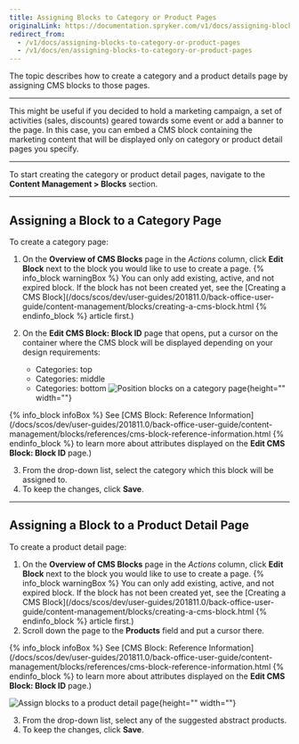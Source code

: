 ```yaml
---
title: Assigning Blocks to Category or Product Pages
originalLink: https://documentation.spryker.com/v1/docs/assigning-blocks-to-category-or-product-pages
redirect_from:
  - /v1/docs/assigning-blocks-to-category-or-product-pages
  - /v1/docs/en/assigning-blocks-to-category-or-product-pages
---
```


The topic describes how to create a category and a product details page by assigning CMS blocks to those pages.
***
This might be useful if you decided to hold a marketing campaign, a set of activities (sales, discounts) geared towards some event or add a banner to the page. In this case, you can embed a CMS block containing the marketing content that will be displayed only on category or product detail pages you specify.
***
To start creating the category or product detail pages, navigate to the **Content Management > Blocks** section.
***
## Assigning a Block to a Category Page
To create a category page:
1. On the **Overview of CMS Blocks** page in the _Actions_ column, click **Edit Block** next to the block you would like to use to create a page.
{% info_block warningBox %}
You can only add existing, active, and not expired block. If the block has not been created yet, see the [Creating a CMS Block](/docs/scos/dev/user-guides/201811.0/back-office-user-guide/content-management/blocks/creating-a-cms-block.html
{% endinfo_block %} article first.)
2. On the **Edit CMS Block: Block ID** page that opens, put a cursor on the container where the CMS block will be displayed depending on your design requirements:

    * Categories: top
    * Categories: middle
    * Categories: bottom
![Position blocks on a category page](https://spryker.s3.eu-central-1.amazonaws.com/docs/User+Guides/Back+Office+User+Guides/Content+Management+System/Blocks/Assigning+Blocks+to+Category+or+Product+Pages/categories-position.png){height="" width=""}

{% info_block infoBox %}
See  [CMS Block: Reference Information](/docs/scos/dev/user-guides/201811.0/back-office-user-guide/content-management/blocks/references/cms-block-reference-information.html
{% endinfo_block %}  to learn more about attributes displayed on the **Edit CMS Block: Block ID** page.)

3. From the drop-down list, select the category which this block will be assigned to.
4. To keep the changes, click **Save**.
***
## Assigning a Block to a Product Detail Page
To create a product detail page:
1. On the **Overview of CMS Blocks** page in the _Actions_ column, click **Edit Block** next to the block you would like to use to create a page.
{% info_block warningBox %}
You can only add existing, active, and not expired block. If the block has not been created yet, see the [Creating a CMS Block](/docs/scos/dev/user-guides/201811.0/back-office-user-guide/content-management/blocks/creating-a-cms-block.html
{% endinfo_block %} article first.)
2. Scroll down the page to the **Products** field and put a cursor there. 

{% info_block infoBox %}
See  [CMS Block: Reference Information](/docs/scos/dev/user-guides/201811.0/back-office-user-guide/content-management/blocks/references/cms-block-reference-information.html
{% endinfo_block %}  to learn more about attributes displayed on the **Edit CMS Block: Block ID** page.)

![Assign blocks to a product detail page](https://spryker.s3.eu-central-1.amazonaws.com/docs/User+Guides/Back+Office+User+Guides/Content+Management+System/Blocks/Assigning+Blocks+to+Category+or+Product+Pages/product-page-block.png){height="" width=""}

3. From the drop-down list, select any of the suggested abstract products.  
4. To keep the changes, click **Save**.
